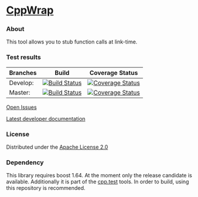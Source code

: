 # [CppWrap](https://github.com/klemens-morgenstern/cpp.wrap)

### About
This tool allows you to stub function calls at link-time.

### Test results

Branches        | Build        | Coverage Status |
----------------|--------------|-----------------|
Develop:        | [![Build Status](https://travis-ci.org/klemens-morgenstern/cpp.wrap.svg?branch=develop)](https://travis-ci.org/klemens-morgenstern/cpp.wrap) | [![Coverage Status](https://coveralls.io/repos/github/klemens-morgenstern/cpp.wrap/badge.svg?branch=develop)](https://coveralls.io/github/klemens-morgenstern/cpp.wrap?branch=develop) |
Master:         | [![Build Status](https://travis-ci.org/klemens-morgenstern/cpp.wrap.svg?branch=master)](https://travis-ci.org/klemens-morgenstern/cpp.wrap)  | [![Coverage Status](https://coveralls.io/repos/github/klemens-morgenstern/cpp.wrap/badge.svg?branch=master)](https://coveralls.io/github/klemens-morgenstern/cpp.wrap?branch=master)   |
[Open Issues](https://github.com/klemens-morgenstern/cpp.wrap/issues)

[Latest developer documentation](http://klemens-morgenstern.github.io/wrap/)


### License
Distributed under the [Apache License 2.0](http://www.apache.org/licenses/LICENSE-2.0.html)

### Dependency

This library requires boost 1.64. At the moment only the release candidate is available. Additionally it is part of the [cpp.test](https://github.com/klemens-morgenstern/cpp.test) tools. In order to build, using this repository is recommended.